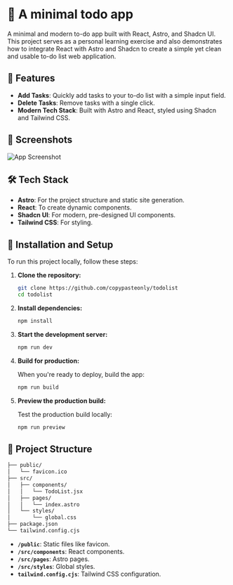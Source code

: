 # 📝 A minimal todo app

A minimal and modern to-do app built with React, Astro, and Shadcn UI. This project serves as a personal learning exercise and also demonstrates how to integrate React with Astro and Shadcn to create a simple yet clean and usable to-do list web application.

## 🚀 Features

- **Add Tasks**: Quickly add tasks to your to-do list with a simple input field.
- **Delete Tasks**: Remove tasks with a single click.
- **Modern Tech Stack**: Built with Astro and React, styled using Shadcn and Tailwind CSS.

## 📸 Screenshots

![App Screenshot](todo.png)

## 🛠️ Tech Stack

- **Astro**: For the project structure and static site generation.
- **React**: To create dynamic components.
- **Shadcn UI**: For modern, pre-designed UI components.
- **Tailwind CSS**: For styling.

## 🚧 Installation and Setup

To run this project locally, follow these steps:

1. **Clone the repository:**

   ```bash
   git clone https://github.com/copypasteonly/todolist
   cd todolist
   ```

2. **Install dependencies:**

   ```bash
   npm install
   ```

3. **Start the development server:**

   ```bash
   npm run dev
   ```

4. **Build for production:**

   When you're ready to deploy, build the app:

   ```bash
   npm run build
   ```

5. **Preview the production build:**

   Test the production build locally:

   ```bash
   npm run preview
   ```

## 🧩 Project Structure

```bash
├── public/
│   └── favicon.ico
├── src/
│   ├── components/
│   │   └── TodoList.jsx
│   ├── pages/
│   │   └── index.astro
│   └── styles/
│       └── global.css
├── package.json
└── tailwind.config.cjs
```

- **`/public`**: Static files like favicon.
- **`/src/components`**: React components.
- **`/src/pages`**: Astro pages.
- **`/src/styles`**: Global styles.
- **`tailwind.config.cjs`**: Tailwind CSS configuration.
